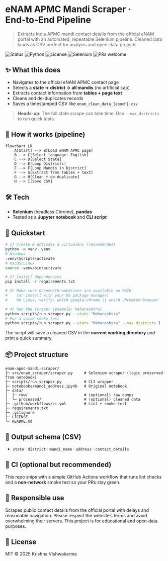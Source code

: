 # eNAM APMC Mandi Scraper · End‑to‑End Pipeline

> Extracts India APMC mandi contact details from the official eNAM portal with an automated, repeatable Selenium pipeline. Cleaned data lands as CSV  perfect for analysis and open-data projects.

![Status](https://img.shields.io/badge/status-active-brightgreen)
![Python](https://img.shields.io/badge/python-3.9%2B-blue)
![License](https://img.shields.io/badge/license-MIT-lightgrey)
![Selenium](https://img.shields.io/badge/selenium-automated-green)
![PRs welcome](https://img.shields.io/badge/PRs-welcome-orange)

## ✨ What this does
- Navigates to the official eNAM APMC contact page
- Selects a **state → district → all mandis** (no artificial cap)
- Extracts contact information from **tables + page text**
- Cleans and de-duplicates records
- Saves a timestamped CSV like `enam_clean_data_{epoch}.csv`

> **Heads-up:** The full state scrape can take time. Use `--max_districts` to run quick tests.

## 🧠 How it works (pipeline)
```mermaid
flowchart LR
    A[Start] --> B[Load eNAM APMC page]
    B --> C[Select language: English]
    C --> D[Select State]
    D --> E[Loop Districts]
    E --> F[Loop Mandis in District]
    F --> G[Extract from tables + text]
    G --> H[Clean + de-duplicate]
    H --> I[Save CSV]
```

## 🛠 Tech
- **Selenium** (headless Chrome), **pandas**
- Tested as a **Jupyter notebook** and **CLI script**

## 🚀 Quickstart
```bash
# 1) Create & activate a virtualenv (recommended)
python -m venv .venv
# Windows
.venv\Scripts\activate
# macOS/Linux
source .venv/bin/activate

# 2) Install dependencies
pip install -r requirements.txt

# 3) Make sure Chrome/Chromedriver are available on PATH
#    (or install with your OS package manager)
#    On Linux, verify: which google-chrome || which chromium-browser

# 4) Run the scraper (example: Maharashtra)
python scripts/run_scraper.py --state "Maharashtra"
# For a quick smoke test
python scripts/run_scraper.py --state "Maharashtra" --max_districts 1
```

The script will save a cleaned CSV in the **current working directory** and print a quick summary.

## 📦 Project structure
```
enam-apmc-mandi-scraper/
├─ src/enam_scraper/scraper.py     # Selenium scraper (logic preserved from notebook)
├─ scripts/run_scraper.py          # CLI wrapper
├─ notebooks/mandi_address.ipynb   # Original notebook
├─ data/
│  ├─ raw/                         # (optional) raw dumps
│  └─ processed/                   # (optional) cleaned data
├─ .github/workflows/ci.yml        # Lint + smoke test
├─ requirements.txt
├─ .gitignore
├─ LICENSE
└─ README.md
```

## 📑 Output schema (CSV)
- `state` · `district` · `mandi_name` · `address` · `contact_details`



## 🧪 CI (optional but recommended)
This repo ships with a simple GitHub Actions workflow that runs lint checks and a **non-network** smoke test so your PRs stay green.

## 🤝 Responsible use
Scrapes public contact details from the official portal with delays and reasonable navigation. Please respect the website’s terms and avoid overwhelming their servers. This project is for educational and open‑data purposes.

## 📜 License
MIT © 2025 Krishna Vishwakarma
